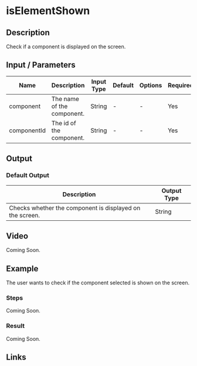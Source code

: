 # isElementShown

## Description

Check if a component is displayed on the screen.

## Input / Parameters

| Name | Description | Input Type | Default | Options | Required |
| ------ | ------ | ------ | ------ | ------ | ------ |
| component | The name of the component. | String | - | - | Yes |
| componentId | The id of the component. | String | - | - | Yes |

## Output

### Default Output

| Description | Output Type |
| ------ | ------ |
| Checks whether the component is displayed on the screen. | String |

## Video

Coming Soon.

## Example

The user wants to check if the component selected is shown on the screen.

### Steps

Coming Soon.

### Result

Coming Soon.

## Links
